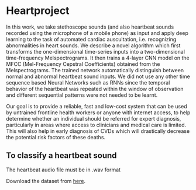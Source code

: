 # Heartproject

In this work, we take stethoscope sounds (and also heartbeat sounds recorded using the microphone of a mobile phone) as input and apply deep learning to the task of automated cardiac auscultation, i.e. recognizing abnormalities in heart sounds. We describe a novel algorithm which first transforms the one-dimensional time-series inputs into a two-dimensional time-frequency Melspectrograms. It then trains a 4-layer CNN model on the MFCC (Mel-Frequency Cepstral Coefficients) obtained from the Melspectrograms. The trained network automatically distinguish between normal and abnormal heartbeat sound inputs. We did not use any other time sequence based Neural Networks such as RNNs since the temporal behavior of the heartbeat was repeated within the window of observation and different sequential patterns were not needed to be learnt.

Our goal is to provide a reliable, fast and low-cost system that can be used by untrained frontline health workers or anyone with internet access, to help determine whether an individual should be referred for expert diagnosis, particularly in areas where access to clinicians and medical care is limited. This will also help in early diagnosis of CVDs which will drastically decrease the potential risk factors of these deaths.

## To classify a heartbeat sound
The heartbeat audio file must be in .wav format

Download the dataset from [here](http://www.peterjbentley.com/heartchallenge/index.html).

